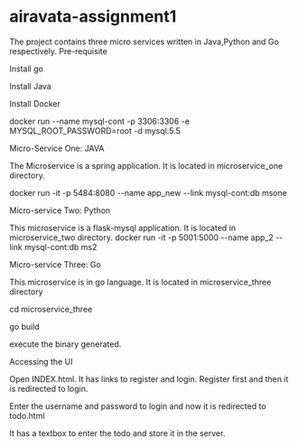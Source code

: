 # airavata-assignment1
The project contains three micro services written in Java,Python and Go respectively.
Pre-requisite

Install go

Install Java

Install Docker


docker run --name mysql-cont -p 3306:3306 -e MYSQL_ROOT_PASSWORD=root -d mysql:5.5

Micro-Service One: JAVA

The Microservice is a spring application. It is located in microservice_one directory.

docker run -it -p 5484:8080 --name app_new --link mysql-cont:db msone

Micro-service Two: Python

This microservice is a flask-mysql application. It is located in microservice_two directory.
docker run -it -p 5001:5000 --name app_2 --link mysql-cont:db ms2

Micro-service Three: Go 

This microservice is in go language. It is located in microservice_three directory

cd microservice_three

go build

execute the binary generated.

Accessing the UI

Open INDEX.html. It has links to register and login. Register first and then it is redirected to login.

Enter the username and password to login and now it is redirected to todo.html

It has a textbox to enter the todo and store it in the server.


